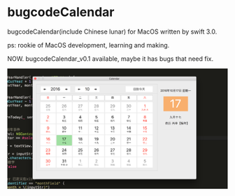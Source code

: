 # bugcodeCalendar
bugcodeCalendar(include Chinese lunar) for MacOS written by swift 3.0.

ps: rookie of MacOS development, learning and making.

NOW. bugcodeCalendar_v0.1 available, maybe it has bugs that need fix.

![](https://github.com/bugcoding/macOSCalendar/blob/master/screenshots/bugcodeCalendar_v0.11.png)
